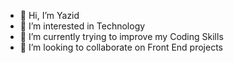 - 👋 Hi, I’m Yazid
- 👀 I’m interested in Technology
- 🌱 I’m currently trying to improve my Coding Skills
- 💞️ I’m looking to collaborate on Front End projects

<!---
YzJA/YzJA is a ✨ special ✨ repository because its `README.md` (this file) appears on your GitHub profile.
You can click the Preview link to take a look at your changes.
--->

